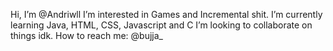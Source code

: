 Hi, I’m @Andriwll
I’m interested in Games and Incremental shit.
I’m currently learning Java, HTML, CSS, Javascript and C
I’m looking to collaborate on things idk.
How to reach me: @bujja_

<!---
Andriwll/Andriwll is a ✨ special ✨ repository because its `README.md` (this file) appears on your GitHub profile.
You can click the Preview link to take a look at your changes.
--->
